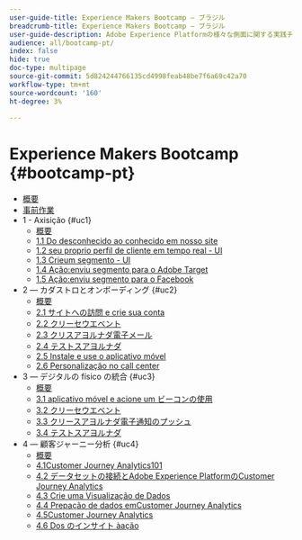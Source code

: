 ```yaml
---
user-guide-title: Experience Makers Bootcamp — ブラジル
breadcrumb-title: Experience Makers Bootcamp — ブラジル
user-guide-description: Adobe Experience Platformの様々な側面に関する実践チュートリアルです。
audience: all/bootcamp-pt/
index: false
hide: true
doc-type: multipage
source-git-commit: 5d824244766135cd4998feab48be7f6a69c42a70
workflow-type: tm+mt
source-wordcount: '160'
ht-degree: 3%

---
```



# Experience Makers Bootcamp {#bootcamp-pt}

+ [概要](/help/bootcamp-pt/overview.md)
+ [事前作業](/help/bootcamp-pt/prework.md)
+ 1 - Axisição {#uc1}
   + [概要](/help/bootcamp-pt/uc/uc1/uc1.md)
   + [1.1 Do desconhecido ao conhecido em nosso site](/help/bootcamp-pt/uc/uc1/ex1.md)
   + [1.2 seu proprio perfil de cliente em tempo real - UI](/help/bootcamp-pt/uc/uc1/ex2.md)
   + [1.3 Crieum segmento - UI](/help/bootcamp-pt/uc/uc1/ex3.md)
   + [1.4 Ação:enviu segmento para o Adobe Target](/help/bootcamp-pt/uc/uc1/ex4.md)
   + [1.5 Ação:enviu segmento para o Facebook](/help/bootcamp-pt/uc/uc1/ex5.md)
+ 2 — カダストロとオンボーディング {#uc2}
   + [概要](/help/bootcamp-pt/uc/uc2/uc2.md)
   + [2.1 サイトへの訪問 e crie sua conta](/help/bootcamp-pt/uc/uc2/ex1.md)
   + [2.2 クリーセウエベント](/help/bootcamp-pt/uc/uc2/ex2.md)
   + [2.3 クリスアヨルナダ電子メール](/help/bootcamp-pt/uc/uc2/ex3.md)
   + [2.4 テストスアヨルナダ](/help/bootcamp-pt/uc/uc2/ex4.md)
   + [2.5 Instale e use o aplicativo móvel](/help/bootcamp-pt/uc/uc2/ex5.md)
   + [2.6 Personalização no call center](/help/bootcamp-pt/uc/uc2/ex6.md)
+ 3 — デジタルの físico の統合 {#uc3}
   + [概要](/help/bootcamp-pt/uc/uc3/uc3.md)
   + [3.1 aplicativo móvel e acione um ビーコンの使用](/help/bootcamp-pt/uc/uc3/ex1.md)
   + [3.2 クリーセウエベント](/help/bootcamp-pt/uc/uc3/ex2.md)
   + [3.3 クリースアヨルナダ電子通知のプッシュ](/help/bootcamp-pt/uc/uc3/ex3.md)
   + [3.4 テストスアヨルナダ](/help/bootcamp-pt/uc/uc3/ex4.md)
+ 4 — 顧客ジャーニー分析 {#uc4}
   + [概要](/help/bootcamp-pt/uc/uc4/uc4.md)
   + [4.1Customer Journey Analytics101](/help/bootcamp-pt/uc/uc4/ex1.md)
   + [4.2 データセットの接続とAdobe Experience PlatformのCustomer Journey Analytics](/help/bootcamp-pt/uc/uc4/ex2.md)
   + [4.3 Crie uma Visualização de Dados](/help/bootcamp-pt/uc/uc4/ex3.md)
   + [4.4 Prepação de dados emCustomer Journey Analytics](/help/bootcamp-pt/uc/uc4/ex4.md)
   + [4.5Customer Journey Analytics](/help/bootcamp-pt/uc/uc4/ex5.md)
   + [4.6 Dos のインサイト àação](/help/bootcamp-pt/uc/uc4/ex6.md)